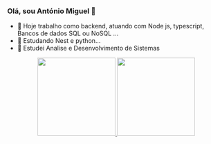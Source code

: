 ### Olá, sou António Miguel 👋


- 🔭 Hoje trabalho como backend, atuando com Node js, typescript, Bancos de dados SQL ou NoSQL ...
- 🌱 Estudando Nest e python...
- 🤔 Estudei Analise e Desenvolvimento de Sistemas
<div align="center">
  <a href="https://github.com/ShivamMiguel">
  <img height="180em" src="https://github-readme-stats.vercel.app/api?username=ShivamMiguel&show_icons=true&theme=dracula&include_all_commits=true&count_private=true"/>
  <img height="180em" src="https://github-readme-stats.vercel.app/api/top-langs/?username=ShivamMiguel&layout=compact&langs_count=7&theme=dracula"/>
</div>

